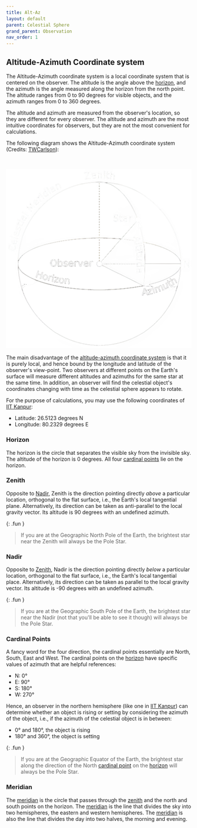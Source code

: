 ```yaml
---
title: Alt-Az
layout: default
parent: Celestial Sphere
grand_parent: Observation
nav_order: 1
---
```


## Altitude-Azimuth Coordinate system

The Altitude-Azimuth coordinate system is a local coordinate system that is centered on the observer. The altitude is the angle above the [horizon](#horizon), and the azimuth is the angle measured along the horizon from the north point. The altitude ranges from 0 to 90 degrees for visible objects, and the azimuth ranges from 0 to 360 degrees.

The altitude and azimuth are measured from the observer's location, so they are different for every observer. The altitude and azimuth are the most intuitive coordinates for observers, but they are not the most convenient for calculations.

The following diagram shows the Altitude-Azimuth coordinate system (Credits: [TWCarlson](https://commons.wikimedia.org/wiki/User_talk:TWCarlson)):

<br />

![Alt-Az Coordinate Sphere](../../assets/images/observation/celestial%20sphere/alt%20az/sphere.png)

The main disadvantage of the [altitude-azimuth coordinate system](#altitude-azimuth-coordinate-system) is that it is purely local, and hence bound by the longitude and latitude of the observer's view-point. Two observers at different points on the Earth's surface will measure different altitudes and azimuths for the same star at the same time. In addition, an observer will find the celestial object's coordinates changing with time as the celestial sphere appears to rotate.

For the purpose of calculations, you may use the following coordinates of [IIT Kanpur](https://www.iitk.ac.in/):

- Latitude: 26.5123 degrees N
- Longitude: 80.2329 degrees E

### Horizon

The horizon is the circle that separates the visible sky from the invisible sky. The altitude of the horizon is 0 degrees. All four [cardinal points](#cardinal-points) lie on the horizon.

### Zenith

Opposite to [Nadir](#nadir), Zenith is the direction pointing directly _above_ a particular location, orthogonal to the flat surface, i.e., the Earth's local tangential plane. Alternatively, its direction can be taken as anti-parallel to the local gravity vector. Its altitude is 90 degrees with an undefined azimuth.

{: .fun }

> If you are at the Geographic North Pole of the Earth, the brightest star near the Zenith will always be the Pole Star.

### Nadir

Opposite to [Zenith](#zenith), Nadir is the direction pointing directly _below_ a particular location, orthogonal to the flat surface, i.e., the Earth's local tangential place. Alternatively, its direction can be taken as parallel to the local gravity vector. Its altitude is -90 degrees with an undefined azimuth.

{: .fun }

> If you are at the Geographic South Pole of the Earth, the brightest star near the Nadir (not that you'll be able to see it though) will always be the Pole Star.

### Cardinal Points

A fancy word for the four direction, the cardinal points essentially are North, South, East and West. The cardinal points on the [horizon](#horizon) have specific values of azimuth that are helpful references:

- N: 0°
- E: 90°
- S: 180°
- W: 270°

Hence, an observer in the northern hemisphere (like one in [IIT Kanpur](https://www.iitk.ac.in)) can determine whether an object is rising or setting by considering the azimuth of the object, i.e., if the azimuth of the celestial object is in between:

- 0° and 180°, the object is rising
- 180° and 360°, the object is setting

{: .fun }

> If you are at the Geographic Equator of the Earth, the brightest star along the direction of the North [cardinal point](#cardinal-points) on the [horizon](#horizon) will always be the Pole Star.

### Meridian

The [meridian](#meridian) is the circle that passes through the [zenith](#zenith) and the north and south points on the horizon. The [meridian](#meridian) is the line that divides the sky into two hemispheres, the eastern and western hemispheres. The [meridian](#meridian) is also the line that divides the day into two halves, the morning and evening.
